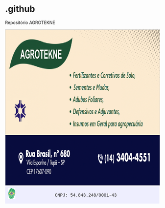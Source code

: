 # .github
Repositório AGROTEKNE

<a href="https://github.com/agrotekne/.github/blob/main/profile/README.md">
  <img alt="AGROTEKNE.github" src="/docs/assets/images/Cartao_de_Visita3.png" style="width: 700px; height: 510px; border:1px solid #cccccc;" title="Link profile github" />
</a>


<div align="right" style="background:#eeeefe;border:0px solid #cccccc;padding:5px 10px;">
	<img alt="BRA-digital" src="/docs/assets/images/AATNUZz.png" style="height: 36px; width: 23px; float: left;" title="Brasil Digital" />
	<p align="center"><span style="font-family:Courier New,Courier,monospace;">CNPJ: 54.843.248/0001-43</span></p>
</div>
